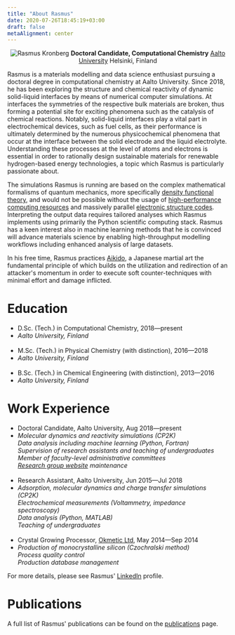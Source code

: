 ```yaml
---
title: "About Rasmus"
date: 2020-07-26T18:45:19+03:00
draft: false
metaAlignment: center
---
```


<link rel="stylesheet" href="https://ghcdn.rawgit.org/FortAwesome/Font-Awesome/5.8.1/css/all.min.css">
<center>

![Rasmus Kronberg](/rasmus_img.jpg)
**Doctoral Candidate, Computational Chemistry**
[Aalto University](https://www.aalto.fi/en/department-of-chemistry-and-materials-science/computational-chemistry)
<i class="fa fa-map-marker-alt"></i> Helsinki, Finland

</center>

Rasmus is a materials modelling and data science enthusiast pursuing a doctoral degree in computational chemistry at Aalto University. Since 2018, he has been exploring the structure and chemical reactivity of dynamic solid-liquid interfaces by means of numerical computer simulations. At interfaces the symmetries of the respective bulk materials are broken, thus forming a potential site for exciting phenomena such as the catalysis of chemical reactions. Notably, solid-liquid interfaces play a vital part in electrochemical devices, such as fuel cells, as their performance is ultimately determined by the numerous physicochemical phenomena that occur at the interface between the solid electrode and the liquid electrolyte. Understanding these processes at the level of atoms and electrons is essential in order to rationally design sustainable materials for renewable hydrogen-based energy technologies, a topic which Rasmus is particularly passionate about.

The simulations Rasmus is running are based on the complex mathematical formalisms of quantum mechanics, more specifically [density functional theory](https://en.wikipedia.org/wiki/Density_functional_theory), and would not be possible without the usage of [high-performance computing resources](https://research.csc.fi/csc-s-servers) and massively parallel [electronic structure codes](https://www.cp2k.org/). Interpreting the output data requires tailored analyses which Rasmus implements using primarily the Python scientific computing stack. Rasmus has a keen interest also in machine learning methods that he is convinced will advance materials science by enabling high-throughput modelling workflows including enhanced analysis of large datasets.

In his free time, Rasmus practices [Aikido](https://en.wikipedia.org/wiki/Aikido), a Japanese martial art the fundamental principle of which builds on the utilization and redirection of an attacker's momentum in order to execute soft counter-techniques with minimal effort and damage inflicted.

# Education

<ul class="fa-ul">
<li><i class="fa-li fa fa-graduation-cap"></i> D.Sc. (Tech.) in Computational Chemistry, 2018&mdash;present</li>
<li style="font-size:14px"><i> Aalto University, Finland</i></li>
<br>
<li><i class="fa-li fa fa-graduation-cap"></i> M.Sc. (Tech.) in Physical Chemistry (with distinction), 2016&mdash;2018</li>
<li style="font-size:14px"><i> Aalto University, Finland</i></li>
<br>
<li><i class="fa-li fa fa-graduation-cap"></i> B.Sc. (Tech.) in Chemical Engineering (with distinction), 2013&mdash;2016</li>
<li style="font-size:14px"><i> Aalto University, Finland</i></li>
</ul>

# Work Experience

<ul class="fa-ul">
<li><i class="fa-li fa fa-briefcase"></i>Doctoral Candidate, Aalto University, Aug 2018&mdash;present</li>
<li style="font-size:14px"><i>
Molecular dynamics and reactivity simulations (CP2K)<br>
Data analysis including machine learning (Python, Fortran)<br>
Supervision of research assistants and teaching of undergraduates<br>
Member of faculty-level administrative committees<br>
<a href="https://www.aalto.fi/en/department-of-chemistry-and-materials-science/computational-chemistry">Research group website</a> maintenance</i></li>
<br>

<li><i class="fa-li fa fa-briefcase"></i>Research Assistant, Aalto University, Jun 2015&mdash;Jul 2018</li>
<li style="font-size:14px"><i>
Adsorption, molecular dynamics and charge transfer simulations (CP2K)<br>
Electrochemical measurements (Voltammetry, impedance spectroscopy)<br>
Data analysis (Python, MATLAB)<br>
Teaching of undergraduates </i></li>
<br>

<li><i class="fa-li fa fa-briefcase"></i>Crystal Growing Processor, <a href="https://www.okmetic.com/">Okmetic Ltd</a>, May 2014&mdash;Sep 2014</li>
<li style="font-size:14px"><i> 
Production of monocrystalline silicon (Czochralski method)<br>
Process quality control<br>
Production database management</i></li>
</ul>

For more details, please see Rasmus' [LinkedIn](https://www.linkedin.com/in/rkronberg/) profile.


# Publications

A full list of Rasmus' publications can be found on the [publications](/publications) page.